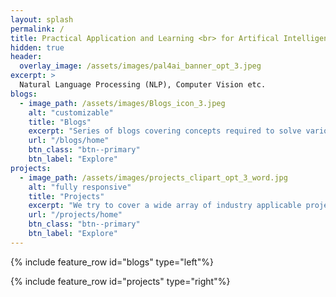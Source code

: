 ```yaml
---
layout: splash
permalink: /
title: Practical Application and Learning <br> for Artifical Intelligence
hidden: true
header:
  overlay_image: /assets/images/pal4ai_banner_opt_3.jpeg
excerpt: >
  Natural Language Processing (NLP), Computer Vision etc. 
blogs:
  - image_path: /assets/images/Blogs_icon_3.jpeg
    alt: "customizable"
    title: "Blogs"
    excerpt: "Series of blogs covering concepts required to solve various AI tasks"
    url: "/blogs/home"
    btn_class: "btn--primary"
    btn_label: "Explore"
projects:
  - image_path: /assets/images/projects_clipart_opt_3_word.jpg
    alt: "fully responsive"
    title: "Projects"
    excerpt: "We try to cover a wide array of industry applicable projects. These posts could help you understand what an applied scientist works on and how to apply the latest in AI research from an industrial standpoint."
    url: "/projects/home"
    btn_class: "btn--primary"
    btn_label: "Explore"     
---
```


{% include feature_row id="blogs" type="left"%}

{% include feature_row id="projects" type="right"%}

